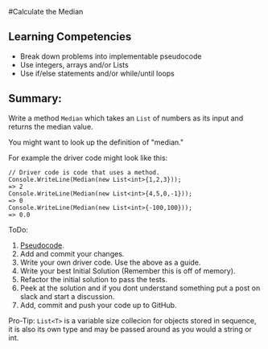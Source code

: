 #Calculate the Median

## Learning Competencies
- Break down problems into implementable pseudocode
- Use  integers, arrays and/or Lists
- Use if/else statements and/or while/until loops

## Summary:

Write a method `Median` which takes an `List` of numbers as its input and returns the median value.

You might want to look up the definition of "median."

For example the driver code might look like this:  

```
// Driver code is code that uses a method.  
Console.WriteLine(Median(new List<int>{1,2,3}));  
=> 2  
Console.WriteLine(Median(new List<int>{4,5,0,-1}));  
=> 0  
Console.WriteLine(Median(new List<int>{-100,100}));  
=> 0.0  
```

ToDo:  

1. [Pseudocode](https://github.com/dev-academy-phase0/phase-0-handbook/blob/master/coding-references/pseudocode.md).  
2. Add and commit your changes.  
3. Write your own driver code. Use the above as a guide.
4. Write your best Initial Solution (Remember this is off of memory).  
5. Refactor the initial solution to pass the tests.  
6. Peek at the solution and if you dont understand something put a post on slack and start a discussion.  
7. Add, commit and push your code up to GitHub.  

Pro-Tip: `List<T>` is a variable size collecion for objects stored in sequence, it is also its own type and may be passed around as you would a string or int.
